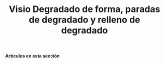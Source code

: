 ﻿---
title: Visio Degradado de forma, paradas de degradado y relleno de degradado
type: docs
weight: 260
url: /es/net/visio-shape-gradient-gradient-stops-and-gradient-fill/
---
**Artículos en esta sección**

